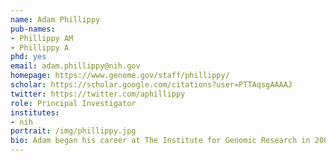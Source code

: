 ```yaml
---
name: Adam Phillippy
pub-names:
- Phillippy AM
- Phillippy A
phd: yes
email: adam.phillippy@nih.gov
homepage: https://www.genome.gov/staff/phillippy/
scholar: https://scholar.google.com/citations?user=PTTAqsgAAAAJ
twitter: https://twitter.com/aphillippy
role: Principal Investigator
institutes:
- nih
portrait: /img/phillippy.jpg
bio: Adam began his career at The Institute for Genomic Research in 2001, followed by graduate studies at the University of Maryland starting in 2005. After receiving his PhD in 2010, he started a research group at the National Bioforensic Analysis Center, and later moved to the National Human Genome Research Institute in 2015 to form the Genome Informatics Section. He has made foundational contributions to bioinformatics, specifically in the areas of genome alignment, genome assembly, and microbial forensics. Most recently, he has pioneered the use of single-molecule and nanopore sequencing for the accurate reconstruction of complete genomes at low cost.
---
```

